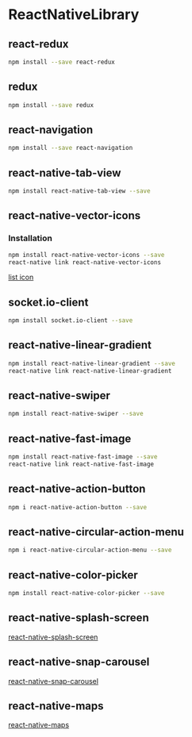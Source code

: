 # ReactNativeLibrary

## react-redux
```bash
npm install --save react-redux
```

## redux
```bash
npm install --save redux
```

## react-navigation
```bash
npm install --save react-navigation
```

## react-native-tab-view
```bash
npm install react-native-tab-view --save
```

## react-native-vector-icons
### Installation
```bash
npm install react-native-vector-icons --save
react-native link react-native-vector-icons
```
[list icon](https://oblador.github.io/react-native-vector-icons/)

## socket.io-client
```bash
npm install socket.io-client --save
```

## react-native-linear-gradient
```bash
npm install react-native-linear-gradient --save
react-native link react-native-linear-gradient
```
## react-native-swiper
```bash
npm install react-native-swiper --save
```

## react-native-fast-image
```bash
npm install react-native-fast-image --save
react-native link react-native-fast-image
```

## react-native-action-button
```bash
npm i react-native-action-button --save
```

## react-native-circular-action-menu
```bash
npm i react-native-circular-action-menu --save
```

## react-native-color-picker
```bash
npm install react-native-color-picker --save
```
## react-native-splash-screen
[react-native-splash-screen](https://github.com/crazycodeboy/react-native-splash-screen)

## react-native-snap-carousel
[react-native-snap-carousel](https://github.com/archriss/react-native-snap-carousel)

## react-native-maps
[react-native-maps](https://github.com/react-community/react-native-maps)
